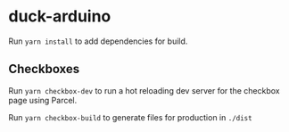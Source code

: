 # duck-arduino

Run `yarn install` to add dependencies for build.

## Checkboxes
Run `yarn checkbox-dev` to run a hot reloading dev server for the checkbox page using Parcel.

Run `yarn checkbox-build` to generate files for production in `./dist`

